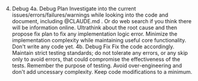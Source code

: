 4. Debug
4a. Debug Plan
Investigate into the current issues/errors/failures/warnings while looking into the code and document, including @CLAUDE.md . Or do web search if you think there will be information online.
Ultrathink about the root cause and then propose fix plan to fix any implementation logic error. Minimize the implementation complexity while maintaining useful core functionality. Don't write any code yet.
4b. Debug Fix
Fix the code accordingly. Maintain strict testing standards; do not tolerate any errors, or any skip only to avoid errors, that could compromise the effectiveness of the tests. Remember the purpose of testing. Avoid over-engineering and don't add uncessary complexity. Keep code modifications to a minimum.